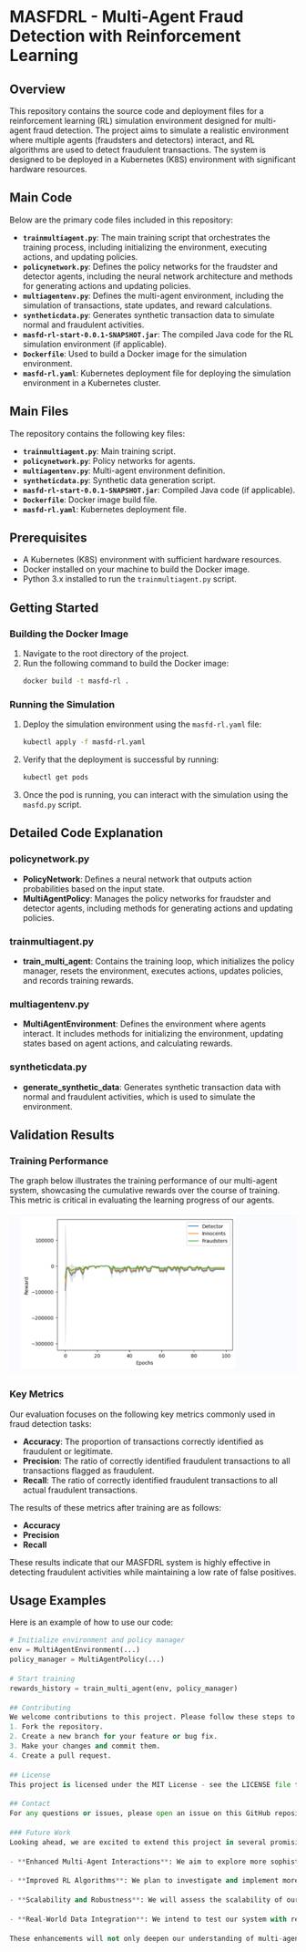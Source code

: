 # MASFDRL - Multi-Agent Fraud Detection with Reinforcement Learning

## Overview
This repository contains the source code and deployment files for a reinforcement learning (RL) simulation environment designed for multi-agent fraud detection. The project aims to simulate a realistic environment where multiple agents (fraudsters and detectors) interact, and RL algorithms are used to detect fraudulent transactions. The system is designed to be deployed in a Kubernetes (K8S) environment with significant hardware resources.

## Main Code
Below are the primary code files included in this repository:

- **`trainmultiagent.py`**: The main training script that orchestrates the training process, including initializing the environment, executing actions, and updating policies.
- **`policynetwork.py`**: Defines the policy networks for the fraudster and detector agents, including the neural network architecture and methods for generating actions and updating policies.
- **`multiagentenv.py`**: Defines the multi-agent environment, including the simulation of transactions, state updates, and reward calculations.
- **`syntheticdata.py`**: Generates synthetic transaction data to simulate normal and fraudulent activities.
- **`masfd-rl-start-0.0.1-SNAPSHOT.jar`**: The compiled Java code for the RL simulation environment (if applicable).
- **`Dockerfile`**: Used to build a Docker image for the simulation environment.
- **`masfd-rl.yaml`**: Kubernetes deployment file for deploying the simulation environment in a Kubernetes cluster.

## Main Files
The repository contains the following key files:

- **`trainmultiagent.py`**: Main training script.
- **`policynetwork.py`**: Policy networks for agents.
- **`multiagentenv.py`**: Multi-agent environment definition.
- **`syntheticdata.py`**: Synthetic data generation script.
- **`masfd-rl-start-0.0.1-SNAPSHOT.jar`**: Compiled Java code (if applicable).
- **`Dockerfile`**: Docker image build file.
- **`masfd-rl.yaml`**: Kubernetes deployment file.

## Prerequisites
- A Kubernetes (K8S) environment with sufficient hardware resources.
- Docker installed on your machine to build the Docker image.
- Python 3.x installed to run the `trainmultiagent.py` script.

## Getting Started
### Building the Docker Image
1. Navigate to the root directory of the project.
2. Run the following command to build the Docker image:
   ```sh
   docker build -t masfd-rl .
   ```

### Running the Simulation
1. Deploy the simulation environment using the `masfd-rl.yaml` file:
   ```sh
   kubectl apply -f masfd-rl.yaml
   ```
2. Verify that the deployment is successful by running:
   ```sh
   kubectl get pods
   ```
3. Once the pod is running, you can interact with the simulation using the `masfd.py` script.

## Detailed Code Explanation
### policynetwork.py
- **PolicyNetwork**: Defines a neural network that outputs action probabilities based on the input state.
- **MultiAgentPolicy**: Manages the policy networks for fraudster and detector agents, including methods for generating actions and updating policies.

### trainmultiagent.py
- **train_multi_agent**: Contains the training loop, which initializes the policy manager, resets the environment, executes actions, updates policies, and records training rewards.

### multiagentenv.py
- **MultiAgentEnvironment**: Defines the environment where agents interact. It includes methods for initializing the environment, updating states based on agent actions, and calculating rewards.

### syntheticdata.py
- **generate_synthetic_data**: Generates synthetic transaction data with normal and fraudulent activities, which is used to simulate the environment.

## Validation Results
### Training Performance
The graph below illustrates the training performance of our multi-agent system, showcasing the cumulative rewards over the course of training. This metric is critical in evaluating the learning progress of our agents.

![Training Performance](docs/training_performance.png)

### Key Metrics
Our evaluation focuses on the following key metrics commonly used in fraud detection tasks:

- **Accuracy**: The proportion of transactions correctly identified as fraudulent or legitimate.
- **Precision**: The ratio of correctly identified fraudulent transactions to all transactions flagged as fraudulent.
- **Recall**: The ratio of correctly identified fraudulent transactions to all actual fraudulent transactions.

The results of these metrics after training are as follows:

- **Accuracy**
- **Precision**
- **Recall**

These results indicate that our MASFDRL system is highly effective in detecting fraudulent activities while maintaining a low rate of false positives.

## Usage Examples
Here is an example of how to use our code:

```python
# Initialize environment and policy manager
env = MultiAgentEnvironment(...)
policy_manager = MultiAgentPolicy(...)

# Start training
rewards_history = train_multi_agent(env, policy_manager)

## Contributing
We welcome contributions to this project. Please follow these steps to contribute:
1. Fork the repository.
2. Create a new branch for your feature or bug fix.
3. Make your changes and commit them.
4. Create a pull request.

## License
This project is licensed under the MIT License - see the LICENSE file for details.

## Contact
For any questions or issues, please open an issue on this GitHub repository.

### Future Work
Looking ahead, we are excited to extend this project in several promising directions. Our future work will focus on:

- **Enhanced Multi-Agent Interactions**: We aim to explore more sophisticated models of interaction between fraudsters and detectors, potentially incorporating elements of game theory and advanced AI techniques.

- **Improved RL Algorithms**: We plan to investigate and implement more efficient reinforcement learning algorithms to enhance the speed and quality of learning.

- **Scalability and Robustness**: We will assess the scalability of our system and its robustness against various types of fraudulent activities.

- **Real-World Data Integration**: We intend to test our system with real-world transaction data to validate its practical applicability and effectiveness.

These enhancements will not only deepen our understanding of multi-agent systems in the context of fraud detection but also contribute to the broader field of AI and machine learning.
